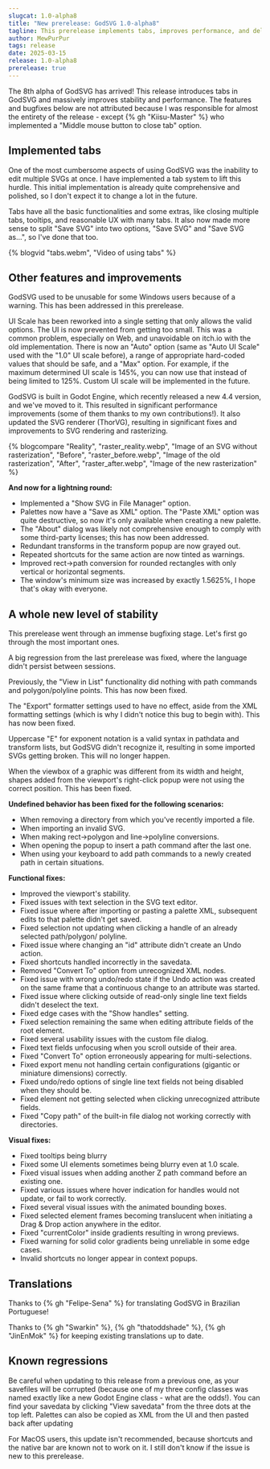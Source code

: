 ```yaml
---
slugcat: 1.0-alpha8
title: "New prerelease: GodSVG 1.0-alpha8"
tagline: This prerelease implements tabs, improves performance, and delivers an insane number of bugfixes!
author: MewPurPur
tags: release
date: 2025-03-15
release: 1.0-alpha8
prerelease: true
---
```


The 8th alpha of GodSVG has arrived! This release introduces tabs in GodSVG and massively improves stability and performance. The features and bugfixes below are not attributed because I was responsible for almost the entirety of the release - except {% gh "Kiisu-Master" %} who implemented a "Middle mouse button to close tab" option.

## Implemented tabs

One of the most cumbersome aspects of using GodSVG was the inability to edit multiple SVGs at once. I have implemented a tab system to lift this hurdle. This initial implementation is already quite comprehensive and polished, so I don't expect it to change a lot in the future.

Tabs have all the basic functionalities and some extras, like closing multiple tabs, tooltips, and reasonable UX with many tabs. It also now made more sense to split "Save SVG" into two options, "Save SVG" and "Save SVG as...", so I've done that too.

{% blogvid "tabs.webm", "Video of using tabs" %}

## Other features and improvements

GodSVG used to be unusable for some Windows users because of a warning. This has been addressed in this prerelease.

UI Scale has been reworked into a single setting that only allows the valid options. The UI is now prevented from getting too small. This was a common problem, especially on Web, and unavoidable on itch.io with the old implementation. There is now an "Auto" option (same as "Auto UI Scale" used with the "1.0" UI scale before), a range of appropriate hard-coded values that should be safe, and a "Max" option. For example, if the maximum determined UI scale is 145%, you can now use that instead of being limited to 125%. Custom UI scale will be implemented in the future.

GodSVG is built in Godot Engine, which recently released a new 4.4 version, and we've moved to it. This resulted in significant performance improvements (some of them thanks to my own contributions!). It also updated the SVG renderer (ThorVG), resulting in significant fixes and improvements to SVG rendering and rasterizing.

{% blogcompare "Reality", "raster_reality.webp", "Image of an SVG without rasterization", "Before", "raster_before.webp", "Image of the old rasterization", "After", "raster_after.webp", "Image of the new rasterization" %}

**And now for a lightning round:**
- Implemented a "Show SVG in File Manager" option.
- Palettes now have a "Save as XML" option. The "Paste XML" option was quite destructive, so now it's only available when creating a new palette.
- The "About" dialog was likely not comprehensive enough to comply with some third-party licenses; this has now been addressed.
- Redundant transforms in the transform popup are now grayed out.
- Repeated shortcuts for the same action are now tinted as warnings.
- Improved rect->path conversion for rounded rectangles with only vertical or horizontal segments.
- The window's minimum size was increased by exactly 1.5625%, I hope that's okay with everyone.

## A whole new level of stability

This prerelease went through an immense bugfixing stage. Let's first go through the most important ones.

A big regression from the last prerelease was fixed, where the language didn't persist between sessions.

Previously, the "View in List" functionality did nothing with path commands and polygon/polyline points. This has now been fixed.

The "Export" formatter settings used to have no effect, aside from the XML formatting settings (which is why I didn't notice this bug to begin with). This has now been fixed.

Uppercase "E" for exponent notation is a valid syntax in pathdata and transform lists, but GodSVG didn't recognize it, resulting in some imported SVGs getting broken. This will no longer happen.

When the viewbox of a graphic was different from its width and height, shapes added from the viewport's right-click popup were not using the correct position. This has been fixed.

**Undefined behavior has been fixed for the following scenarios:**
- When removing a directory from which you've recently imported a file.
- When importing an invalid SVG.
- When making rect->polygon and line->polyline conversions.
- When opening the popup to insert a path command after the last one.
- When using your keyboard to add path commands to a newly created path in certain situations.

**Functional fixes:**
- Improved the viewport's stability.
- Fixed issues with text selection in the SVG text editor.
- Fixed issue where after importing or pasting a palette XML, subsequent edits to that palette didn't get saved.
- Fixed selection not updating when clicking a handle of an already selected path/polygon/ polyline.
- Fixed issue where changing an "id" attribute didn't create an Undo action.
 - Fixed shortcuts handled incorrectly in the savedata.
- Removed "Convert To" option from unrecognized XML nodes.
- Fixed issue with wrong undo/redo state if the Undo action was created on the same frame that a continuous change to an attribute was started.
- Fixed issue where clicking outside of read-only single line text fields didn't deselect the text.
- Fixed edge cases with the "Show handles" setting.
- Fixed selection remaining the same when editing attribute fields of the root element.
- Fixed several usability issues with the custom file dialog.
- Fixed text fields unfocusing when you scroll outside of their area.
- Fixed "Convert To" option erroneously appearing for multi-selections.
- Fixed export menu not handling certain configurations (gigantic or miniature dimensions) correctly.
- Fixed undo/redo options of single line text fields not being disabled when they should be.
- Fixed element not getting selected when clicking unrecognized attribute fields.
- Fixed "Copy path" of the built-in file dialog not working correctly with directories.

**Visual fixes:**
- Fixed tooltips being blurry
- Fixed some UI elements sometimes being blurry even at 1.0 scale.
- Fixed visual issues when adding another Z path command before an existing one.
- Fixed various issues where hover indication for handles would not update, or fail to work correctly.
- Fixed several visual issues with the animated bounding boxes.
- Fixed selected element frames becoming translucent when initiating a Drag & Drop action anywhere in the editor.
- Fixed "currentColor" inside gradients resulting in wrong previews.
- Fixed warning for solid color gradients being unreliable in some edge cases.
- Invalid shortcuts no longer appear in context popups.

## Translations

Thanks to {% gh "Felipe-Sena" %} for translating GodSVG in Brazilian Portuguese!

Thanks to {% gh "Swarkin" %}, {% gh "thatoddshade" %}, {% gh "JinEnMok" %} for keeping existing translations up to date.

## Known regressions

Be careful when updating to this release from a previous one, as your savefiles will be corrupted (because one of my three config classes was named exactly like a new Godot Engine class - what are the odds!). You can find your savedata by clicking "View savedata" from the three dots at the top left. Palettes can also be copied as XML from the UI and then pasted back after updating

For MacOS users, this update isn't recommended, because shortcuts and the native bar are known not to work on it. I still don't know if the issue is new to this prerelease.